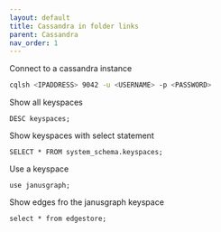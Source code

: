 ```yaml
---
layout: default
title: Cassandra in folder links
parent: Cassandra
nav_order: 1
---
```


Connect to a cassandra instance  
```bash
cqlsh <IPADDRESS> 9042 -u <USERNAME> -p <PASSWORD>
```  
Show all keyspaces  
```cqlsh
DESC keyspaces;
```
Show keyspaces with select statement  
```cqlsh
SELECT * FROM system_schema.keyspaces;
```  
Use a keyspace  
```cqlsh
use janusgraph;
```  
Show edges fro the janusgraph keyspace  
```cqlsh
select * from edgestore;
```
